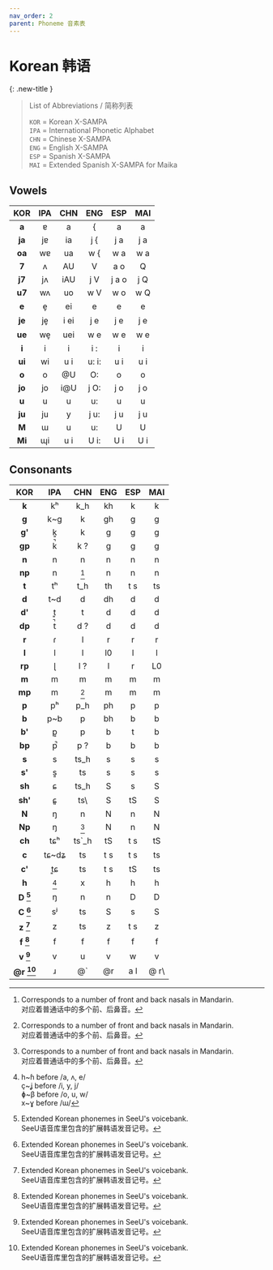 ```yaml
---
nav_order: 2
parent: Phoneme 音素表
---
```


# Korean 韩语

{: .new-title }
> List of Abbreviations / 简称列表
>
> `KOR` = Korean X-SAMPA  
> `IPA` = International Phonetic Alphabet  
> `CHN` = Chinese X-SAMPA  
> `ENG` = English X-SAMPA   
> `ESP` = Spanish X-SAMPA  
> `MAI` = Extended Spanish X-SAMPA for Maika

## Vowels

| KOR |IPA| CHN | ENG | ESP | MAI |
|:---:|:---:|:---:|:---:|:---:|:---:|
| **a** |ɐ| a | { | a | a |
| **ja** |jɐ| ia | j { | j a | j a |
| **oa** |wɐ| ua | w { | w a | w a |
| **7** |ʌ| AU | V | a o | Q |
| **j7** |jʌ| iAU | j V | j a o | j Q |
| **u7** |wʌ| uo | w V | w o | w Q |
| **e** |e̞| ei | e | e | e |
| **je** |je̞| i ei | j e | j e | j e |
| **ue** |we̞| uei | w e | w e | w e |
| **i** |i| i | i : | i | i |
| **ui** |wi| u i | u: i: | u i | u i |
| **o** |o| @U | O: | o | o |
| **jo** |jo| i@U | j O: | j o | j o |
| **u** |u| u | u: | u | u |
| **ju** |ju| y | j u: | j u | j u |
| **M** |ɯ| u | u: | U | U |
| **Mi** |ɰi| u i | U i: | U i | U i |

## Consonants

| KOR |IPA| CHN | ENG | ESP | MAI |
|:---:|:---:|:---:|:---:|:---:|:---:|
| **k** |kʰ| k_h | kh | k | k |
| **g** |k~g| k | gh | g | g |
| **g'** |k͈| k | g | g | g |
| **gp** |k̚| k ? | g | g | g |
| **n** |n| n | n | n | n |
| **np** |n| [^2]  | n | n | n |
| **t** |tʰ| t_h | th | t s | ts |
| **d** |t~d| d | dh | d | d |
| **d'** |t͈| t | d | d | d |
| **dp** |t̚| d ? | d | d | d |
| **r** |ɾ| l | r | r | r |
| **l** |l| l | l0 | l | l |
| **rp** |ɭ| l ? | l | r | L0 |
| **m** |m| m | m | m | m |
| **mp** |m| [^2]  | m | m | m |
| **p** |pʰ| p_h | ph | p | p |
| **b** |p~b| p | bh | b | b |
| **b'** |p͈| p | b | t | b |
| **bp** |p̚| p ? | b | b | b |
| **s** |s| ts_h | s | s | s |
| **s'** |s͈| ts | s | s | s |
| **sh** |ɕ| ts_h | S | s | S |
| **sh'** |ɕ͈| ts\ | S | tS | S |
| **N** |ŋ| n | N | n | N |
| **Np** |ŋ| [^2]  | N | n | N |
| **ch** |tɕʰ| ts`_h | tS | t s | tS |
| **c** |tɕ~dʑ| ts | t s | t s | ts |
| **c'** |t͈ɕ| ts | t s | tS | ts |
| **h** |[^3]| x | h | h | h |
| **D [^1]** |ŋ| n | n | D | D |
| **C [^1]** |sʲ| ts | S | s | S |
| **z [^1]** |z| ts | z | t s | z |
| **f [^1]** |f| f | f | f | f |
| **v [^1]** |v| u | v | w | v |
| **@r [^1]** |ɹ| @` | @r | a l | @ r\ |


[^1]: Extended Korean phonemes in SeeU's voicebank.  
      SeeU语音库里包含的扩展韩语发音记号。  

[^2]: Corresponds to a number of front and back nasals in Mandarin.  
      对应着普通话中的多个前、后鼻音。  

[^3]: h~ɦ before /a, ʌ, e/  
      ç~ʝ before /i, y, j/  
      ɸ~β before /o, u, w/  
      x~ɣ before /ɯ/  
